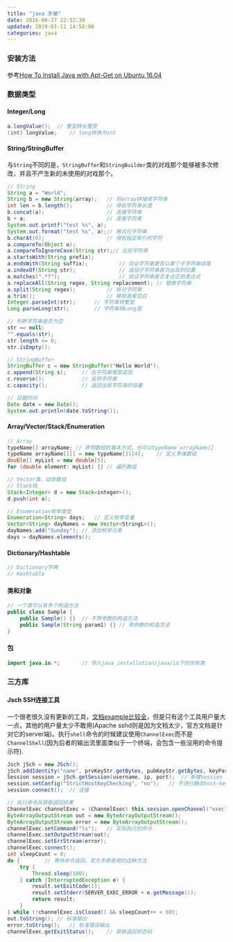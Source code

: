 ```yaml
---
title: "java 手册"
date: 2016-06-27 22:52:39
updated: 2019-01-11 14:58:00
categories: java
---
```


### 安装方法

参考[How To Install Java with Apt-Get on Ubuntu 16.04](https://www.digitalocean.com/community/tutorials/how-to-install-java-with-apt-get-on-ubuntu-16-04)

### 数据类型

#### Integer/Long

```java
a.longValue();	// 整型转长整型
(int) longValue;	// long转换为int
```

#### String/StringBuffer

与`String`不同的是，`StringBuffer`和`StringBuilder`类的对戏那个能够被多次修改，并且不产生新的未使用的对戏那个。

```java
// String
String a = "World";
String b = new String(array);	// 将array拼接成字符串
int len = b.length();			// 得到字符串长度
b.concat(a);					// 连接字符串
b + a;							// 连接字符串
System.out.printf("test %s", a);
System.out.format("test %s", a);// 格式化字符串
b.charAt(0);					// 得到指定索引的字符
a.compareTo(Object o);			
a.compareToIgnoreCase(String str);// 比较字符串
a.startsWith(String prefix);
a.endsWith(String suffix);			// 验证字符串是否以某个子字符串结尾
a.indexOf(String str);				// 返回子字符串首次出现的位置
a.matches(".*?");					// 验证字符串是否复合正则表达式
a.replaceAll(String regex, String replacement); // 替换字符串
a.split(String regex);			// 拆分字符串
a.trim();						// 移除首尾空白
Integer.parseInt(str);		// 字符串转整型
Long.parseLong(str);		// 字符串转Long型

// 判断字符串是否为空
str == null;
"".equals(str);
str.length <= 0;
str.isEmpty();

// StringBuffer
StringBuffer c = new StringBuffer('Hello World');
c.append(String s);		// 在字符串尾部追加
c.reverse();			// 反转字符串
c.capacity();			// 返回当前字符串的容量

// 日期时间
Date date = new Date();
System.out.println(date.toString());
```

#### Array/Vector/Stack/Enumeration

```java
// Array
typeName[] arrayName; // 声明数组的基本方式，也可以typeName arrayName[]
typeName arrayName[][] = new typeName[3][4];	// 定义多维数组
double[] myList = new double[5];
for (double element: myList) {}	// 遍历数组

// Vector类，动态数组
// Stack栈
Stack<Integer> d = new Stack<integer>();
d.push(int a);

// Enumeration枚举类型
Enumeration<String> days;	// 定义枚举变量
Vector<String> dayNames = new Vector<StringL>();
dayNames.add("Sunday");	// 添加枚举元素
days = dayNames.elements();
```

#### Dictionary/Hashtable

```java
// Dictionary字典
// Hashtable
```

#### 类和对象

```java
// 一个类可以有多个构造方法
public class Sample {
    public Sample() {}	// 不带参数的构造方法
    public Sample(String param1) {}	// 带参数的构造方法
}
```

#### 包

```java
import java.io.*;		// 导入java_installation/java/io下的所有类
```

### 三方库

#### Jsch SSH连接工具

一个很老很久没有更新的工具，[文档example比较全](https://www.programcreek.com/java-api-examples/?class=com.jcraft.jsch.ChannelExec&method=connect)，但是只有这个工具用户量大一点，其他的用户量太少不敢用(Apache sshd则是因为文档太少，官方文档是针对它的server端)。执行`shell`命令的时候建议使用`ChannelExec`而不是`ChannelShell`(因为后者的输出流里面类似于一个终端，会包含一些没用的命令提示符).

```java
Jsch jSch = new JSch();
jSch.addIdentity("name", prvKeyStr.getBytes, pubKeyStr.getBytes, keyPass.getBytes);	// 加载私钥公钥和私钥密码
Session session = jSch.getSession(username, ip, port);	// 新建session
session.setConfig("StrictHostKeyChecking", "no");	// 不进行静态host-key校验，否则可能出现UnknownHostKey错误
session.connect();	// 连接

// 执行命令并获取返回结果
ChannelExec channelExec = (ChannelExec) this.session.openChannel("exec");
ByteArrayOutputStream out = new ByteArrayOutputStream();
ByteArrayOutputStream error = new ByteArrayOutputStream();
channelExec.setCommand("ls");	// 实际执行的命令
channelExec.setOutputStream(out);
channelExec.setErrStream(error);
channelExec.connect();
int sleepCount = 0;
do {		// 等待命令返回，官方手册是用的这种方法
    try {
        Thread.sleep(100);
    } catch (InterruptedException e) {
        result.setExitCode(1);
        result.setStderr(SERVER_EXEC_ERROR + e.getMessage());
        return result;
    }
} while (!channelExec.isClosed() && sleepCount++ < 60);
out.toString();	// 标准输出
error.toString();	// 标准错误输出
channelExec.getExitStatus();	// 获取返回状态码
```









